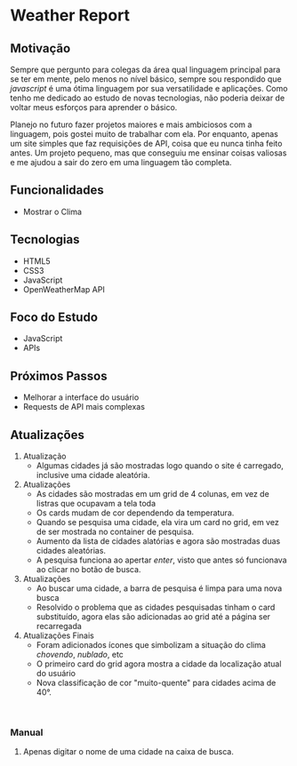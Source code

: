 # Weather Report

## Motivação

Sempre que pergunto para colegas da área qual linguagem principal para se ter em mente, pelo menos no nível básico, sempre sou respondido que *javascript* é uma ótima linguagem por sua versatilidade e aplicações. Como tenho me dedicado ao estudo de novas tecnologias, não poderia deixar de voltar meus esforços para aprender o básico.

Planejo no futuro fazer projetos maiores e mais ambiciosos com a linguagem, pois gostei muito de trabalhar com ela. Por enquanto, apenas um site simples que faz requisições de API, coisa que eu nunca tinha feito antes. Um projeto pequeno, mas que conseguiu me ensinar coisas valiosas e me ajudou a sair do zero em uma linguagem tão completa. 

## Funcionalidades

- Mostrar o Clima 

## Tecnologias 

- HTML5
- CSS3
- JavaScript
- OpenWeatherMap API

## Foco do Estudo

- JavaScript
- APIs

## Próximos Passos 

- Melhorar a interface do usuário
- Requests de API mais complexas

## Atualizações

1. Atualização
   - Algumas cidades já são mostradas logo quando o site é carregado, inclusive uma cidade aleatória.
2. Atualizações
   - As cidades são mostradas em um grid de 4 colunas, em vez de listras que ocupavam a tela toda
   - Os cards mudam de cor dependendo da temperatura.
   - Quando se pesquisa uma cidade, ela vira um card no grid, em vez de ser mostrada no container de pesquisa.
   - Aumento da lista de cidades alatórias e agora são mostradas duas cidades aleatórias.
   - A pesquisa funciona ao apertar *enter*, visto que antes só funcionava ao clicar no botão de busca.
3. Atualizações
   - Ao buscar uma cidade, a barra de pesquisa é limpa para uma nova busca
   - Resolvido o problema que as cidades pesquisadas tinham o card substituído, agora elas são adicionadas ao grid até a página ser recarregada
4. Atualizações Finais
   - Foram adicionados ícones que simbolizam a situação do clima *chovendo*, *nublado*, etc
   - O primeiro card do grid agora mostra a cidade da localização atual do usuário
   - Nova classificação de cor "muito-quente" para cidades acima de 40°.

<br>

### Manual

1. Apenas digitar o nome de uma cidade na caixa de busca.
